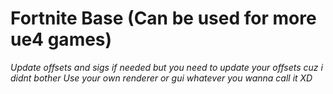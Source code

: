 # Fortnite Base (Can be used for more ue4 games)

*Update offsets and sigs if needed but you need to update your offsets cuz i didnt bother*
*Use your own renderer or gui whatever you wanna call it XD*
